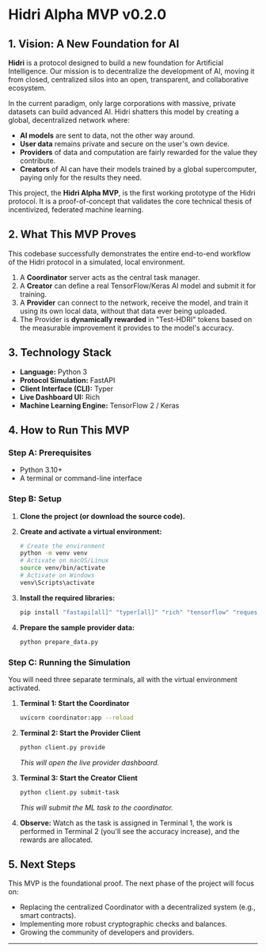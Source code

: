 # Hidri Alpha MVP v0.2.0

## 1. Vision: A New Foundation for AI

**Hidri** is a protocol designed to build a new foundation for Artificial Intelligence. Our mission is to decentralize the development of AI, moving it from closed, centralized silos into an open, transparent, and collaborative ecosystem.

In the current paradigm, only large corporations with massive, private datasets can build advanced AI. Hidri shatters this model by creating a global, decentralized network where:

-   **AI models** are sent to data, not the other way around.
-   **User data** remains private and secure on the user's own device.
-   **Providers** of data and computation are fairly rewarded for the value they contribute.
-   **Creators** of AI can have their models trained by a global supercomputer, paying only for the results they need.

This project, the **Hidri Alpha MVP**, is the first working prototype of the Hidri protocol. It is a proof-of-concept that validates the core technical thesis of incentivized, federated machine learning.

## 2. What This MVP Proves

This codebase successfully demonstrates the entire end-to-end workflow of the Hidri protocol in a simulated, local environment.

1.  A **Coordinator** server acts as the central task manager.
2.  A **Creator** can define a real TensorFlow/Keras AI model and submit it for training.
3.  A **Provider** can connect to the network, receive the model, and train it using its own local data, without that data ever being uploaded.
4.  The Provider is **dynamically rewarded** in "Test-HDRI" tokens based on the measurable improvement it provides to the model's accuracy.

## 3. Technology Stack

-   **Language:** Python 3
-   **Protocol Simulation:** FastAPI
-   **Client Interface (CLI):** Typer
-   **Live Dashboard UI:** Rich
-   **Machine Learning Engine:** TensorFlow 2 / Keras

## 4. How to Run This MVP

### Step A: Prerequisites

-   Python 3.10+
-   A terminal or command-line interface

### Step B: Setup

1.  **Clone the project (or download the source code).**

2.  **Create and activate a virtual environment:**
    ```bash
    # Create the environment
    python -m venv venv
    # Activate on macOS/Linux
    source venv/bin/activate
    # Activate on Windows
    venv\Scripts\activate
    ```

3.  **Install the required libraries:**
    ```bash
    pip install "fastapi[all]" "typer[all]" "rich" "tensorflow" "requests"
    ```

4.  **Prepare the sample provider data:**
    ```bash
    python prepare_data.py
    ```

### Step C: Running the Simulation

You will need three separate terminals, all with the virtual environment activated.

1.  **Terminal 1: Start the Coordinator**
    ```bash
    uvicorn coordinator:app --reload
    ```

2.  **Terminal 2: Start the Provider Client**
    ```bash
    python client.py provide
    ```
    *This will open the live provider dashboard.*

3.  **Terminal 3: Start the Creator Client**
    ```bash
    python client.py submit-task
    ```
    *This will submit the ML task to the coordinator.*

4.  **Observe:** Watch as the task is assigned in Terminal 1, the work is performed in Terminal 2 (you'll see the accuracy increase), and the rewards are allocated.

## 5. Next Steps

This MVP is the foundational proof. The next phase of the project will focus on:

-   Replacing the centralized Coordinator with a decentralized system (e.g., smart contracts).
-   Implementing more robust cryptographic checks and balances.
-   Growing the community of developers and providers.

---